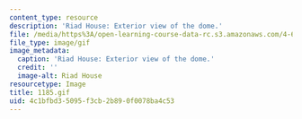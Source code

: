 ```yaml
---
content_type: resource
description: 'Riad House: Exterior view of the dome.'
file: /media/https%3A/open-learning-course-data-rc.s3.amazonaws.com/4-615-the-architecture-of-cairo-spring-2002/4c1bfbd35095f3cb2b890f0078ba4c53_1185.gif
file_type: image/gif
image_metadata:
  caption: 'Riad House: Exterior view of the dome.'
  credit: ''
  image-alt: Riad House
resourcetype: Image
title: 1185.gif
uid: 4c1bfbd3-5095-f3cb-2b89-0f0078ba4c53
---
```

